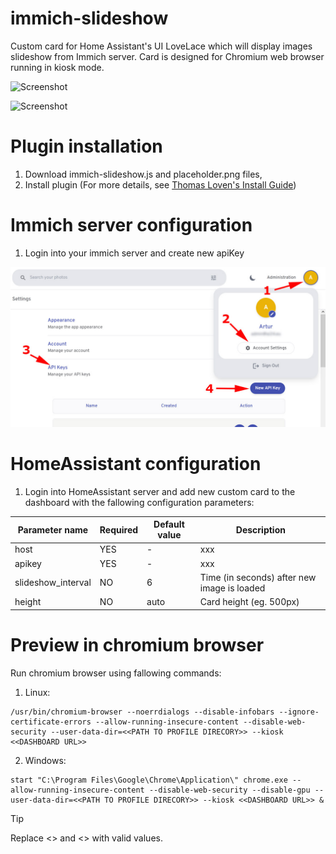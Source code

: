 # immich-slideshow
Custom card for Home Assistant's UI LoveLace which will display images slideshow from Immich server. Card is designed for Chromium web browser running in kiosk mode.

![Screenshot](https://github.com/mulder82/immich-slideshow/raw/master/screenshots/preview.gif)

![Screenshot](https://github.com/mulder82/immich-slideshow/raw/master/screenshots/preview2.gif)

# Plugin installation
1. Download immich-slideshow.js and placeholder.png files,
2. Install plugin (For more details, see [Thomas Loven's Install Guide](https://github.com/thomasloven/hass-config/wiki/Lovelace-Plugins))

# Immich server configuration
1. Login into your immich server and create new apiKey

![Screenshot](https://github.com/mulder82/immich-slideshow/raw/master/screenshots/apikey.jpg)

# HomeAssistant configuration
1. Login into HomeAssistant server and add new custom card to the dashboard with the fallowing configuration parameters:

Parameter name | Required | Default value | Description
--- | --- | ---- | ---
host | YES | - | xxx
apikey | YES | - | xxx
slideshow_interval | NO | 6 | Time (in seconds) after new image is loaded
height| NO | auto | Card height (eg. 500px)

# Preview in chromium browser
Run chromium browser using fallowing commands:

1. Linux:

```console
/usr/bin/chromium-browser --noerrdialogs --disable-infobars --ignore-certificate-errors --allow-running-insecure-content --disable-web-security --user-data-dir=<<PATH TO PROFILE DIRECORY>> --kiosk <<DASHBOARD URL>>
```

2. Windows:
```console
start "C:\Program Files\Google\Chrome\Application\" chrome.exe --allow-running-insecure-content --disable-web-security --disable-gpu --user-data-dir=<<PATH TO PROFILE DIRECORY>> --kiosk <<DASHBOARD URL>> &
```
> [!TIP]
> Replace <<PATH TO PROFILE DIRECORY>> and <<DASHBOARD URL>> with valid values.